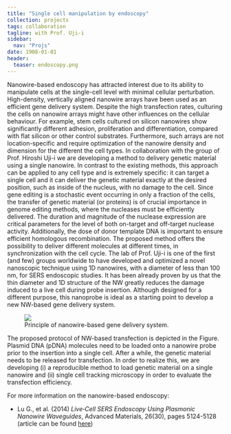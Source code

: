 ```yaml
---
title: "Single cell manipulation by endoscopy"
collection: projects
tags: collaboration
tagline: with Prof. Uji-i
sidebar:
  nav: "Projs"
date: 1908-01-01
header:
  teaser: endoscopy.png
---
```

Nanowire-based endoscopy has attracted interest due to its ability to manipulate cells at the single-cell level with minimal cellular perturbation. High-density, vertically aligned nanowire arrays have been used as an efficient gene delivery system. Despite the high transfection rates, culturing the cells on nanowire arrays might have other influences on the cellular behaviour. For example, stem cells cultured on silicon nanowires show significantly different adhesion, proliferation and differentiation, compared with flat silicon or other control substrates. Furthermore, such arrays are not location-specific and require optimization of the nanowire density and dimension for the different the cell types. In collaboration with the group of Prof. Hiroshi Uji-i we are developing a method to delivery genetic material using a single nanowire. In contrast to the existing methods, this approach can be applied to any cell type and is extremely specific: it can target a single cell and it can deliver the genetic material exactly at the desired position, such as inside of the nucleus, with no damage to the cell. Since gene editing is a stochastic event occurring in only a fraction of the cells, the transfer of genetic material (or proteins) is of crucial importance in genome editing methods, where the nucleases must be efficiently delivered. The duration and magnitude of the nuclease expression are critical parameters for the level of both on-target and off-target nuclease activity. Additionally, the dose of donor template DNA is important to ensure efficient homologous recombination. The proposed method offers the possibility to deliver different molecules at different times, in synchronization with the cell cycle.
The lab of Prof. Uji-i is one of the first (and few) groups worldwide to have developed and optimized a novel nanoscopic technique using 1D nanowires, with a diameter of less than 100 nm, for SERS endoscopic studies. It has been already proven by us that the thin diameter and 1D structure of the NW greatly reduces the damage induced to a live cell during probe insertion. Although designed for a different purpose, this nanoprobe is ideal as a starting point to develop a new NW-based gene delivery system.
<figure style="width: 80%" class="align-center">
<img src='/images/endoscopy.png'>
<figcaption> Principle of nanowire-based gene delivery system. </figcaption>
</figure>

The proposed protocol of NW-based transfection is depicted in the Figure. Plasmid DNA (pDNA) molecules need to be loaded onto a nanowire probe prior to the insertion into a single cell. After a while, the genetic material needs to be released for transfection. In order to realize this, we are developing (i) a reproducible method to load genetic material on a single nanowire and (ii) single cell tracking microscopy in order to evaluate the transfection efficiency.

For more information on the nanowire-based endoscopy:
* Lu G., et al. (2014) *Live‐Cell SERS Endoscopy Using Plasmonic Nanowire Waveguides*, Advanced Materials, 26(30), pages 5124-5128 (article can be found <a href="https://onlinelibrary.wiley.com/doi/abs/10.1002/adma.201401237">here</a>)
